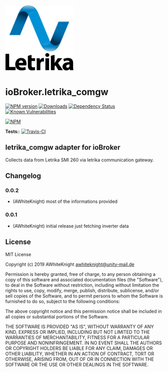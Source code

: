 ![Logo](admin/letrika_comgw.png)
# ioBroker.letrika_comgw

[![NPM version](http://img.shields.io/npm/v/iobroker.letrika_comgw.svg)](https://www.npmjs.com/package/iobroker.letrika_comgw)
[![Downloads](https://img.shields.io/npm/dm/iobroker.letrika_comgw.svg)](https://www.npmjs.com/package/iobroker.letrika_comgw)
[![Dependency Status](https://img.shields.io/david/AWhiteKnight/iobroker.letrika_comgw.svg)](https://david-dm.org/AWhiteKnight/iobroker.letrika_comgw)
[![Known Vulnerabilities](https://snyk.io/test/github/AWhiteKnight/ioBroker.letrika_comgw/badge.svg)](https://snyk.io/test/github/AWhiteKnight/ioBroker.letrika_comgw)

[![NPM](https://nodei.co/npm/iobroker.letrika_comgw.png?downloads=true)](https://nodei.co/npm/iobroker.letrika_comgw/)

**Tests:**: [![Travis-CI](http://img.shields.io/travis/AWhiteKnight/ioBroker.letrika_comgw/master.svg)](https://travis-ci.org/AWhiteKnight/ioBroker.letrika_comgw)

## letrika_comgw adapter for ioBroker

Collects data from Letrika SMI 260 via letrika communication gateway.


## Changelog

### 0.0.2
* (AWhiteKnight) most of the informations provided

### 0.0.1
* (AWhiteKnight) initial release just fetching inverter data

## License
MIT License

Copyright (c) 2019 AWhiteKnight <awhiteknight@unity-mail.de>

Permission is hereby granted, free of charge, to any person obtaining a copy
of this software and associated documentation files (the "Software"), to deal
in the Software without restriction, including without limitation the rights
to use, copy, modify, merge, publish, distribute, sublicense, and/or sell
copies of the Software, and to permit persons to whom the Software is
furnished to do so, subject to the following conditions:

The above copyright notice and this permission notice shall be included in all
copies or substantial portions of the Software.

THE SOFTWARE IS PROVIDED "AS IS", WITHOUT WARRANTY OF ANY KIND, EXPRESS OR
IMPLIED, INCLUDING BUT NOT LIMITED TO THE WARRANTIES OF MERCHANTABILITY,
FITNESS FOR A PARTICULAR PURPOSE AND NONINFRINGEMENT. IN NO EVENT SHALL THE
AUTHORS OR COPYRIGHT HOLDERS BE LIABLE FOR ANY CLAIM, DAMAGES OR OTHER
LIABILITY, WHETHER IN AN ACTION OF CONTRACT, TORT OR OTHERWISE, ARISING FROM,
OUT OF OR IN CONNECTION WITH THE SOFTWARE OR THE USE OR OTHER DEALINGS IN THE
SOFTWARE.